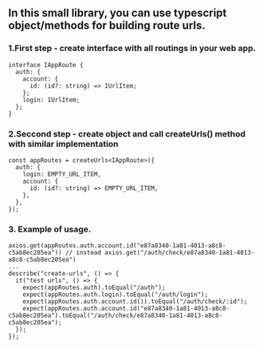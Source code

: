 ## In this small library, you can use typescript object/methods for building route urls.
### 1.First step - create interface with all routings in your web app.

```
interface IAppRoute {
  auth: {
    account: {
      id: (id?: string) => IUrlItem;
    };
    login: IUrlItem;
  };
}
```
### 2.Seccond step - create object and call createUrls() method with similar implementation
```
const appRoutes = createUrls<IAppRoute>({
  auth: {
    login: EMPTY_URL_ITEM,
    account: {
      id: (id?: string) => EMPTY_URL_ITEM,
    },
  },
});
```
### 3. Example of usage.
```
axios.get(appRoutes.auth.account.id("e87a8340-1a81-4013-a8c8-c5ab8ec205ea")) // instead axios.get("/auth/check/e87a8340-1a81-4013-a8c8-c5ab8ec205ea")
...
describe("create-urls", () => {
  it("test urls", () => {
    expect(appRoutes.auth).toEqual("/auth");
    expect(appRoutes.auth.login).toEqual("/auth/login");
    expect(appRoutes.auth.account.id()).toEqual("/auth/check/:id");
    expect(appRoutes.auth.account.id("e87a8340-1a81-4013-a8c8-c5ab8ec205ea").toEqual("/auth/check/e87a8340-1a81-4013-a8c8-c5ab8ec205ea");
  });
});
```
